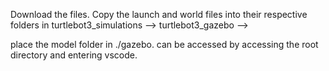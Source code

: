 Download the files.
Copy the launch and world files into their respective folders in turtlebot3_simulations --> turtlebot3_gazebo -->

place the model folder in ./gazebo. can be accessed by accessing the root directory and entering vscode.
